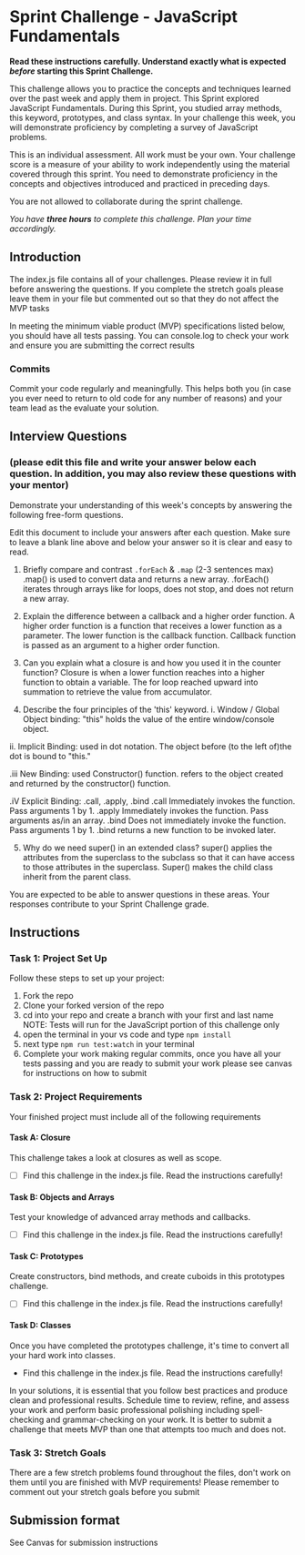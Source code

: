 # Sprint Challenge - JavaScript Fundamentals

**Read these instructions carefully. Understand exactly what is expected _before_ starting this Sprint Challenge.**

This challenge allows you to practice the concepts and techniques learned over the past week and apply them in project. This Sprint explored JavaScript Fundamentals. During this Sprint, you studied array methods, this keyword, prototypes, and class syntax. In your challenge this week, you will demonstrate proficiency by completing a survey of JavaScript problems.

This is an individual assessment. All work must be your own. Your challenge score is a measure of your ability to work independently using the material covered through this sprint. You need to demonstrate proficiency in the concepts and objectives introduced and practiced in preceding days.

You are not allowed to collaborate during the sprint challenge. 

_You have **three hours** to complete this challenge. Plan your time accordingly._


## Introduction

The index.js file contains all of your challenges. Please review it in full before answering the questions. If you complete the stretch goals please leave them in your file but commented out so that they do not affect the MVP tasks 

In meeting the minimum viable product (MVP) specifications listed below, you should have all tests passing. You can console.log to check your work and ensure you are submitting the correct results 

### Commits

Commit your code regularly and meaningfully. This helps both you (in case you ever need to return to old code for any number of reasons) and your team lead as the evaluate your solution.

## Interview Questions
### (please edit this file and write your answer below each question. In addition, you may also review these questions with your mentor)
Demonstrate your understanding of this week's concepts by answering the following free-form questions.

Edit this document to include your answers after each question. Make sure to leave a blank line above and below your answer so it is clear and easy to read.

1. Briefly compare and contrast `.forEach` & `.map` (2-3 sentences max)
.map() is used to convert data and returns a new array.
.forEach() iterates through arrays like for loops, does not stop, and does not return a new array.

2. Explain the difference between a callback and a higher order function.
A higher order function is a function that receives a lower function as a parameter. The lower function is the callback function. Callback function is passed as an argument to a higher order function.

3. Can you explain what a closure is and how you used it in the counter function? 
Closure is when a lower function reaches into a higher function to obtain
a variable. The for loop reached upward into summation to retrieve the value from accumulator. 

4. Describe the four principles of the 'this' keyword.
 i. Window / Global Object binding: "this" holds the value of the entire
    window/console object.

 ii. Implicit Binding: used in dot notation. 
     The object before (to the left of)the dot is bound to "this." 

.iii New Binding: used Constructor() function. 
    refers to the object created and returned by the constructor() function.

.iV Explicit Binding: .call, .apply, .bind
    .call Immediately invokes the function. Pass arguments 1 by 1.
    .apply Immediately invokes the function. Pass arguments as/in an array.
    .bind Does not immediately invoke the function. Pass arguments 1 by 1. 
    .bind returns a new function to be invoked later.

5. Why do we need super() in an extended class?
super() applies the attributes from the superclass to the subclass so that it can have access to those attributes in the superclass. Super() makes the child class inherit from the parent class.

You are expected to be able to answer questions in these areas. Your responses contribute to your Sprint Challenge grade. 

## Instructions

### Task 1: Project Set Up

Follow these steps to set up your project:

1. Fork the repo
2. Clone your forked version of the repo
3. cd into your repo and create a branch with your first and last name
NOTE: Tests will run for the JavaScript portion of this challenge only
4. open the terminal in your vs code and type `npm install`
5. next type `npm run test:watch` in your terminal
6. Complete your work making regular commits, once you have all your tests passing and you are ready to submit your work please see canvas for instructions on how to submit

### Task 2: Project Requirements

Your finished project must include all of the following requirements

#### Task A: Closure

This challenge takes a look at closures as well as scope. 
* [ ] Find this challenge in the index.js file. Read the instructions carefully!

#### Task B: Objects and Arrays

Test your knowledge of advanced array methods and callbacks.
* [ ] Find this challenge in the index.js file. Read the instructions carefully!

#### Task C: Prototypes

Create constructors, bind methods, and create cuboids in this prototypes challenge.
* [ ] Find this challenge in the index.js file. Read the instructions carefully!

#### Task D: Classes

Once you have completed the prototypes challenge, it's time to convert all your hard work into classes.
* Find this challenge in the index.js file. Read the instructions carefully!

In your solutions, it is essential that you follow best practices and produce clean and professional results. Schedule time to review, refine, and assess your work and perform basic professional polishing including spell-checking and grammar-checking on your work. It is better to submit a challenge that meets MVP than one that attempts too much and does not.

### Task 3: Stretch Goals 

There are a few stretch problems found throughout the files, don't work on them until you are finished with MVP requirements! Please remember to comment out your stretch goals before you submit 

## Submission format

See Canvas for submission instructions 

